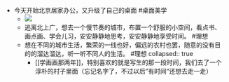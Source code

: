 - 今天开始北京居家办公，又升级了自己的桌面 #桌面美学
	- ![](https://kidpic.oss-cn-beijing.aliyuncs.com/kaimini/20220506182959.png)
	- 逃离北上广，想去一个慢节奏的城市，布置一个舒服的小空间，看点书、画点画、学会儿习，安安静静地思考，安安静静地享受时间。 #理想
	- 想在不同的城市生活，繁荣的一线也好，偏远的农村也罢，随意的没有目的的溜达溜达，听一听不同人的生活。 #理想
	  collapsed:: true
		- [[学画画那两年]]，特别喜欢的就是写生的那一段时间，我们去了一个淳朴的村子里面（忘记名字了，不过以后”有时间“还想去走一走）